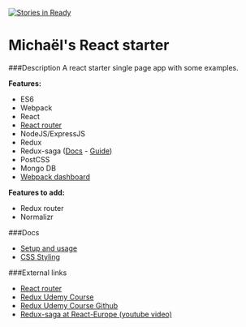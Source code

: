 [![Stories in Ready](https://badge.waffle.io/SpikeO/react-starter.png?label=ready&title=Ready)](https://waffle.io/SpikeO/react-starter)
# Michaël's React starter

###Description
A react starter single page app with some examples.

**Features:**
- ES6
- Webpack
- React
- [React router](https://github.com/reactjs/react-router)
- NodeJS/ExpressJS
- Redux
- Redux-saga ([Docs](http://yelouafi.github.io/redux-saga/index.html) - [Guide](docs/ReduxSaga.md))
- PostCSS
- Mongo DB
- [Webpack dashboard](https://github.com/FormidableLabs/webpack-dashboard?utm_source=hashnode.com)

**Features to add:**
- Redux router
- Normalizr

###Docs
- [Setup and usage](docs/SetupAndUsage.md)
- [CSS Styling](docs/CSSStyling.md)

###External links
- [React router](https://github.com/reactjs/react-router)
- [Redux Udemy Course](https://www.udemy.com/react-redux/)
- [Redux Udemy Course Github](https://github.com/StephenGrider/ReduxCasts/blob/master/book_list)
- [Redux-saga at React-Europe (youtube video)](https://www.youtube.com/watch?v=QJVdcIlqGwc)
